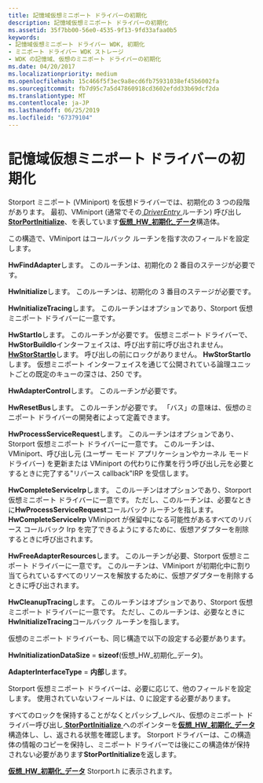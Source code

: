 ```yaml
---
title: 記憶域仮想ミニポート ドライバーの初期化
description: 記憶域仮想ミニポート ドライバーの初期化
ms.assetid: 35f7bb00-56e0-4535-9f13-9fd33afaa0b5
keywords:
- 記憶域仮想ミニポート ドライバー WDK, 初期化
- ミニポート ドライバー WDK ストレージ
- WDK の記憶域、仮想のミニポート ドライバーの初期化
ms.date: 04/20/2017
ms.localizationpriority: medium
ms.openlocfilehash: 15c466f5f3ec9a8ecd6fb75931038ef45b6002fa
ms.sourcegitcommit: fb7d95c7a5d47860918cd3602efdd33b69dcf2da
ms.translationtype: MT
ms.contentlocale: ja-JP
ms.lasthandoff: 06/25/2019
ms.locfileid: "67379104"
---
```

# <a name="initialization-of-storage-virtual-miniport-drivers"></a>記憶域仮想ミニポート ドライバーの初期化


Storport ミニポート (VMiniport) を仮想ドライバーでは、初期化の 3 つの段階があります。 最初、VMiniport (通常でその[ *DriverEntry* ](https://docs.microsoft.com/windows-hardware/drivers/ddi/content/wdm/nc-wdm-driver_initialize)ルーチン) 呼び出し[ **StorPortInitialize**](https://docs.microsoft.com/windows-hardware/drivers/ddi/content/storport/nf-storport-storportinitialize)、を表しています[**仮想\_HW\_初期化\_データ**](https://docs.microsoft.com/windows-hardware/drivers/ddi/content/storport/ns-storport-_virtual_hw_initialization_data)構造体。

この構造で、VMiniport はコールバック ルーチンを指す次のフィールドを設定します。

**HwFindAdapter**します。 このルーチンは、初期化の 2 番目のステージが必要です。

**HwInitialize**します。 このルーチンは、初期化の 3 番目のステージが必要です。

**HwInitializeTracing**します。 このルーチンはオプションであり、Storport 仮想ミニポート ドライバーに一意です。

**HwStartIo**します。 このルーチンが必要です。 仮想ミニポート ドライバーで、 **HwStorBuildIo**インターフェイスは、呼び出す前に呼び出されません。 [**HwStorStartIo**](https://docs.microsoft.com/windows-hardware/drivers/ddi/content/storport/nc-storport-hw_startio)します。 呼び出しの前にロックがありません。 **HwStorStartIo**します。 仮想ミニポート インターフェイスを通じて公開されている論理ユニットごとの既定のキューの深さは、250 です。

**HwAdapterControl**します。 このルーチンが必要です。

**HwResetBus**します。 このルーチンが必要です。 「バス」の意味は、仮想のミニポート ドライバーの開発者によって定義できます。

**HwProcessServiceRequest**します。 このルーチンはオプションであり、Storport 仮想ミニポート ドライバーに一意です。 このルーチンは、VMiniport、呼び出し元 (ユーザー モード アプリケーションやカーネル モード ドライバー) を更新または VMiniport の代わりに作業を行う呼び出し元を必要とするときに完了する"リバース callback"IRP を受信します。

**HwCompleteServiceIrp**します。 このルーチンはオプションであり、Storport 仮想ミニポート ドライバーに一意です。 ただし、このルーチンは、必要なときに**HwProcessServiceRequest**コールバック ルーチンを指します。 **HwCompleteServiceIrp** VMiniport が保留中になる可能性があるすべてのリバース コールバック Irp を完了できるようにするために、仮想アダプターを削除するときに呼び出されます。

**HwFreeAdapterResources**します。 このルーチンが必要、Storport 仮想ミニポート ドライバーに一意です。 このルーチンは、VMiniport が初期化中に割り当てられているすべてのリソースを解放するために、仮想アダプターを削除するときに呼び出されます。

**HwCleanupTracing**します。 このルーチンはオプションであり、Storport 仮想ミニポート ドライバーに一意です。 ただし、このルーチンは、必要なときに**HwInitializeTracing**コールバック ルーチンを指します。

仮想のミニポート ドライバーも、同じ構造で以下の設定する必要があります。

**HwInitializationDataSize** = **sizeof**(仮想\_HW\_初期化\_データ)。

**AdapterInterfaceType** = **内部**します。

Storport 仮想ミニポート ドライバーは、必要に応じて、他のフィールドを設定します。 使用されていないフィールドは、0 に設定する必要があります。

すべてのロックを保持することがなくとパッシブ\_レベル、仮想のミニポート ドライバー呼び出し[ **StorPortInitialize** ](https://docs.microsoft.com/windows-hardware/drivers/ddi/content/storport/nf-storport-storportinitialize)へのポインターを[**仮想\_HW\_初期化\_データ**](https://docs.microsoft.com/windows-hardware/drivers/ddi/content/storport/ns-storport-_virtual_hw_initialization_data)構造体し、し、返される状態を確認します。 Storport ドライバーは、この構造体の情報のコピーを保持し、ミニポート ドライバーでは後にこの構造体が保持されない必要があります**StorPortInitialize**を返します。

[**仮想\_HW\_初期化\_データ**](https://docs.microsoft.com/windows-hardware/drivers/ddi/content/storport/ns-storport-_virtual_hw_initialization_data) Storport.h に表示されます。

 

 





